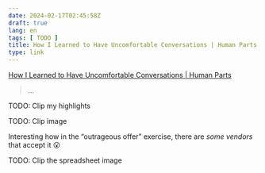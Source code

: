 ```yaml
---
date: 2024-02-17T02:45:58Z
draft: true
lang: en
tags: [ TODO ]
title: How I Learned to Have Uncomfortable Conversations | Human Parts
type: link
---
```


[How I Learned to Have Uncomfortable Conversations | Human Parts](https://humanparts.medium.com/finding-my-fighting-words-how-i-learned-to-have-uncomfortable-conversations-9c0bb09c50c)

> …

TODO: Clip my highlights

TODO: Clip image

Interesting how in the “outrageous offer” exercise, there are *some vendors* that accept it 😮

TODO: Clip the spreadsheet image

